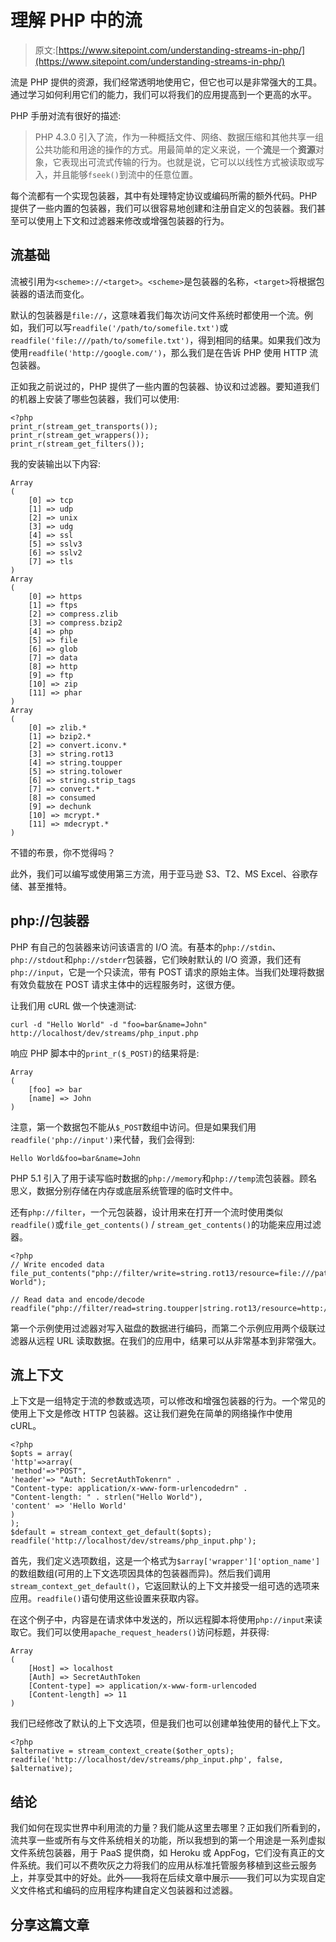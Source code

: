 # 理解 PHP 中的流

> 原文:[https://www.sitepoint.com/understanding-streams-in-php/](https://www.sitepoint.com/understanding-streams-in-php/)

流是 PHP 提供的资源，我们经常透明地使用它，但它也可以是非常强大的工具。通过学习如何利用它们的能力，我们可以将我们的应用提高到一个更高的水平。

PHP 手册对流有很好的描述:

> PHP 4.3.0 引入了流，作为一种概括文件、网络、数据压缩和其他共享一组公共功能和用途的操作的方式。用最简单的定义来说，一个**流**是一个**资源**对象，它表现出可流式传输的行为。也就是说，它可以以线性方式被读取或写入，并且能够`fseek()`到流中的任意位置。

每个流都有一个实现包装器，其中有处理特定协议或编码所需的额外代码。PHP 提供了一些内置的包装器，我们可以很容易地创建和注册自定义的包装器。我们甚至可以使用上下文和过滤器来修改或增强包装器的行为。

## 流基础

流被引用为`<scheme>://<target>`。`<scheme>`是包装器的名称，`<target>`将根据包装器的语法而变化。

默认的包装器是`file://`，这意味着我们每次访问文件系统时都使用一个流。例如，我们可以写`readfile('/path/to/somefile.txt')`或`readfile('file:///path/to/somefile.txt')`，得到相同的结果。如果我们改为使用`readfile('http://google.com/')`，那么我们是在告诉 PHP 使用 HTTP 流包装器。

正如我之前说过的，PHP 提供了一些内置的包装器、协议和过滤器。要知道我们的机器上安装了哪些包装器，我们可以使用:

```
<?php
print_r(stream_get_transports());
print_r(stream_get_wrappers());
print_r(stream_get_filters());
```

我的安装输出以下内容:

```
Array
(
    [0] => tcp
    [1] => udp
    [2] => unix
    [3] => udg
    [4] => ssl
    [5] => sslv3
    [6] => sslv2
    [7] => tls
)
Array
(
    [0] => https
    [1] => ftps
    [2] => compress.zlib
    [3] => compress.bzip2
    [4] => php
    [5] => file
    [6] => glob
    [7] => data
    [8] => http
    [9] => ftp
    [10] => zip
    [11] => phar
)
Array
(
    [0] => zlib.*
    [1] => bzip2.*
    [2] => convert.iconv.*
    [3] => string.rot13
    [4] => string.toupper
    [5] => string.tolower
    [6] => string.strip_tags
    [7] => convert.*
    [8] => consumed
    [9] => dechunk
    [10] => mcrypt.*
    [11] => mdecrypt.*
)
```

不错的布景，你不觉得吗？

此外，我们可以编写或使用第三方流，用于亚马逊 S3、T2、MS Excel、谷歌存储、甚至推特。

## php://包装器

PHP 有自己的包装器来访问该语言的 I/O 流。有基本的`php://stdin`、`php://stdout`和`php://stderr`包装器，它们映射默认的 I/O 资源，我们还有`php://input`，它是一个只读流，带有 POST 请求的原始主体。当我们处理将数据有效负载放在 POST 请求主体中的远程服务时，这很方便。

让我们用 cURL 做一个快速测试:

```
curl -d "Hello World" -d "foo=bar&name=John" http://localhost/dev/streams/php_input.php
```

响应 PHP 脚本中的`print_r($_POST)`的结果将是:

```
Array
(
    [foo] => bar
    [name] => John
)
```

注意，第一个数据包不能从`$_POST`数组中访问。但是如果我们用`readfile('php://input')`来代替，我们会得到:

```
Hello World&foo=bar&name=John
```

PHP 5.1 引入了用于读写临时数据的`php://memory`和`php://temp`流包装器。顾名思义，数据分别存储在内存或底层系统管理的临时文件中。

还有`php://filter`，一个元包装器，设计用来在打开一个流时使用类似`readfile()`或`file_get_contents()` / `stream_get_contents()`的功能来应用过滤器。

```
<?php
// Write encoded data
file_put_contents("php://filter/write=string.rot13/resource=file:///path/to/somefile.txt","Hello World");

// Read data and encode/decode
readfile("php://filter/read=string.toupper|string.rot13/resource=http://www.google.com");
```

第一个示例使用过滤器对写入磁盘的数据进行编码，而第二个示例应用两个级联过滤器从远程 URL 读取数据。在我们的应用中，结果可以从非常基本到非常强大。

## 流上下文

上下文是一组特定于流的参数或选项，可以修改和增强包装器的行为。一个常见的使用上下文是修改 HTTP 包装器。这让我们避免在简单的网络操作中使用 cURL。

```
<?php
$opts = array(
'http'=>array(
'method'=>"POST",
'header'=> "Auth: SecretAuthTokenrn" .
"Content-type: application/x-www-form-urlencodedrn" .
"Content-length: " . strlen("Hello World"),
'content' => 'Hello World'
)
);
$default = stream_context_get_default($opts);
readfile('http://localhost/dev/streams/php_input.php');
```

首先，我们定义选项数组，这是一个格式为`$array['wrapper']['option_name']`的数组数组(可用的上下文选项因具体的包装器而异)。然后我们调用`stream_context_get_default()`，它返回默认的上下文并接受一组可选的选项来应用。`readfile()`语句使用这些设置来获取内容。

在这个例子中，内容是在请求体中发送的，所以远程脚本将使用`php://input`来读取它。我们可以使用`apache_request_headers()`访问标题，并获得:

```
Array
(
    [Host] => localhost
    [Auth] => SecretAuthToken
    [Content-type] => application/x-www-form-urlencoded
    [Content-length] => 11
)
```

我们已经修改了默认的上下文选项，但是我们也可以创建单独使用的替代上下文。

```
<?php
$alternative = stream_context_create($other_opts);
readfile('http://localhost/dev/streams/php_input.php', false, $alternative);
```

## 结论

我们如何在现实世界中利用流的力量？我们能从这里去哪里？正如我们所看到的，流共享一些或所有与文件系统相关的功能，所以我想到的第一个用途是一系列虚拟文件系统包装器，用于 PaaS 提供商，如 Heroku 或 AppFog，它们没有真正的文件系统。我们可以不费吹灰之力将我们的应用从标准托管服务移植到这些云服务上，并享受其中的好处。此外——我将在后续文章中展示——我们可以为实现自定义文件格式和编码的应用程序构建自定义包装器和过滤器。

## 分享这篇文章